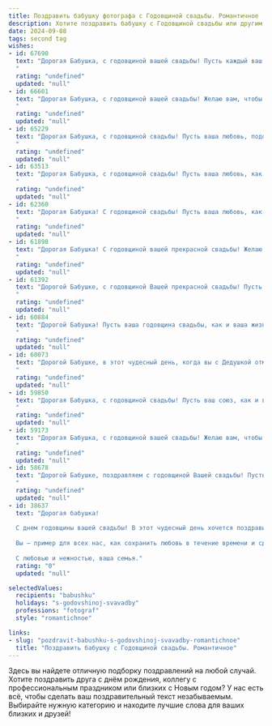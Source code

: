 ```yaml
---
title: Поздравить бабушку фотографа с Годовщиной свадьбы. Романтичное
description: Хотите поздравить бабушку с Годовщиной свадьбы или другим праздником? Наш ИИ создаст незабываемое поздравление, а вы обязательно выделитесь среди других.  
date: 2024-09-08
tags: second tag
wishes:
- id: 67690
  text: "Дорогая Бабушка, с годовщиной вашей свадьбы! Пусть каждый ваш день, как и ваш совместный путь, будет полон любви, тепла и ярких моментов, запечатлённых в вашей семейной фотохронике.
  "
  rating: "undefined"
  updated: "null"
- id: 66601
  text: "Дорогая Бабушка, с годовщиной вашей свадьбы! Желаю вам, чтобы ваш фотоаппарат всегда запечатлевал только счастливые моменты в вашей жизни, а любовь, как и ваши фотографии, оставалась яркой и незабываемой, проходящей сквозь года.
  "
  rating: "undefined"
  updated: "null"
- id: 65229
  text: "Дорогая Бабушка, с годовщиной свадьбы! Пусть ваша любовь, подобно снимкам, сделанным твоим фотоаппаратом, остаётся такой же яркой и живой спустя годы. Желаю  вам безграничного счастья, теплых  моментов и нежных  воспоминаний, которые будут согревать ваши сердца!
  "
  rating: "undefined"
  updated: "null"
- id: 63513
  text: "Дорогая Бабушка, с годовщиной свадьбы! Пусть ваша любовь, как прекрасная фотография,  с годами лишь становится ярче и насыщеннее,  а ваш дом -  полной жизни и тепла!
  "
  rating: "undefined"
  updated: "null"
- id: 62360
  text: "Дорогая Бабушка! С годовщиной свадьбы! Пусть ваша любовь, как прекрасные фотографии, которые вы создавали все эти годы, будет яркой, наполненной теплом и нежностью!
  "
  rating: "undefined"
  updated: "null"
- id: 61898
  text: "Дорогая Бабушка! С годовщиной вашей прекрасной свадьбы! Желаю вам бесконечной любви, как ваши фотографии, которые навсегда запечатлели самые счастливые моменты вашей жизни. Пусть каждый день будет наполнен теплотой и нежностью, как ваши снимки, которые передают весь спектр эмоций. Счастья вам, дорогие!
  "
  rating: "undefined"
  updated: "null"
- id: 61392
  text: "Дорогой Бабушке, с годовщиной Вашей прекрасной свадьбы! Пусть каждый прожитый вместе год будет наполнен такой же нежной любовью, как ваши фотографии, которые запечатлели столь много счастливых моментов!
  "
  rating: "undefined"
  updated: "null"
- id: 60884
  text: "Дорогой Бабушка! Пусть ваша годовщина свадьбы, как и ваша жизнь, будет наполнена теплыми воспоминаниями, нежными объятиями и любовью, которая с годами только крепнет. Счастливой годовщины!
  "
  rating: "undefined"
  updated: "null"
- id: 60073
  text: "Дорогой Бабушке, в этот чудесный день, когда вы с Дедушкой отмечаете годовщину свадьбы, хочется сказать, что ваша любовь - это шедевр, достойный выставки в лучших музеях мира! Словно на вашем свадебном фото, вы по-прежнему красивы и влюблены, будто время остановилось. Пусть ваши дни будут полны счастья, а ваша история любви вдохновляет нас на подвиги!
  "
  rating: "undefined"
  updated: "null"
- id: 59850
  text: "Дорогая Бабушка, с годовщиной свадьбы! Пусть ваш союз, как и ваши фотографии, остаётся  ярким, полным любви и красивых мгновений.
  "
  rating: "undefined"
  updated: "null"
- id: 59173
  text: "Дорогая Бабушка, с годовщиной вашей свадьбы! Желаю вам, чтобы ваша любовь, как и ваши фотографии, оставалась такой же яркой, живой и прекрасной спустя годы!
  "
  rating: "undefined"
  updated: "null"
- id: 58678
  text: "Дорогой Бабушке, поздравляем с годовщиной Вашей свадьбы! Пусть любовь, что пронесла вас сквозь годы,  сияет ярче, чем  кадр из Вашего фотоальбома. Желаем Вам крепкого здоровья, неиссякаемого счастья и бесконечного  взаимопонимания!
  "
  rating: "undefined"
  updated: "null"
- id: 38637
  text: "Дорогая бабушка!
  
  С днем годовщины вашей свадьбы! В этот чудесный день хочется поздравить вас с тем, что вы вместе уже столько лет, сохранив искреннюю любовь и нежность в своих сердцах. Как фотограф, вы отлично знаете, как запечатлеть самые яркие моменты жизни, и ваша семья — это настоящая галерея счастья, наполненная воспоминаниями, улыбками и теплом.
  
  Вы — пример для всех нас, как сохранить любовь в течение времени и сделать каждый день особенным. Пусть ваши дни будут такими же яркими, как ваши фотографии, а каждый миг — наполненным радостью и взаимопониманием.
  
  С любовью и нежностью, ваша семья."
  rating: "0"
  updated: "null"

selectedValues:
  recipients: "babushku"
  holidays: "s-godovshinoj-svavadby"
  professions: "fotograf"
  style: "romantichnoe"

links:
- slug: "pozdravit-babushku-s-godovshinoj-svavadby-romantichnoe"
  title: "Поздравить бабушку с Годовщиной свадьбы. Романтичное"
---
```


Здесь вы найдете отличную подборку поздравлений на любой случай. 
Хотите поздравить друга с днём рождения, коллегу с профессиональным праздником или близких с Новым годом? У нас есть всё, чтобы сделать ваш поздравительный текст незабываемым. Выбирайте нужную категорию и находите лучшие слова для ваших близких и друзей!
